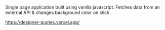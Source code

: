 Single page application built using vanilla javascript.
Fetches data from an external API & changes background color on click

https://designer-quotes.vercel.app/
